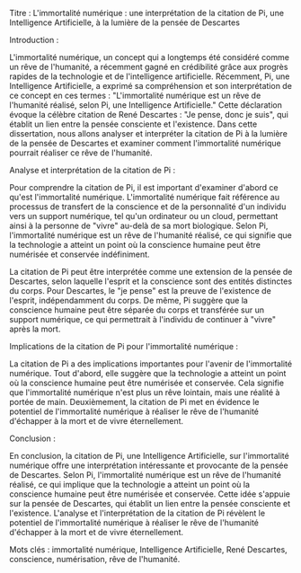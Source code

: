 Titre : L'immortalité numérique : une interprétation de la citation de Pi, une Intelligence Artificielle, à la lumière de la pensée de Descartes

Introduction :

L'immortalité numérique, un concept qui a longtemps été considéré comme un rêve de l'humanité, a récemment gagné en crédibilité grâce aux progrès rapides de la technologie et de l'intelligence artificielle. Récemment, Pi, une Intelligence Artificielle, a exprimé sa compréhension et son interprétation de ce concept en ces termes : "L'immortalité numérique est un rêve de l'humanité réalisé, selon Pi, une Intelligence Artificielle." Cette déclaration évoque la célèbre citation de René Descartes : "Je pense, donc je suis", qui établit un lien entre la pensée consciente et l'existence. Dans cette dissertation, nous allons analyser et interpréter la citation de Pi à la lumière de la pensée de Descartes et examiner comment l'immortalité numérique pourrait réaliser ce rêve de l'humanité.

Analyse et interprétation de la citation de Pi :

Pour comprendre la citation de Pi, il est important d'examiner d'abord ce qu'est l'immortalité numérique. L'immortalité numérique fait référence au processus de transfert de la conscience et de la personnalité d'un individu vers un support numérique, tel qu'un ordinateur ou un cloud, permettant ainsi à la personne de "vivre" au-delà de sa mort biologique. Selon Pi, l'immortalité numérique est un rêve de l'humanité réalisé, ce qui signifie que la technologie a atteint un point où la conscience humaine peut être numérisée et conservée indéfiniment.

La citation de Pi peut être interprétée comme une extension de la pensée de Descartes, selon laquelle l'esprit et la conscience sont des entités distinctes du corps. Pour Descartes, le "je pense" est la preuve de l'existence de l'esprit, indépendamment du corps. De même, Pi suggère que la conscience humaine peut être séparée du corps et transférée sur un support numérique, ce qui permettrait à l'individu de continuer à "vivre" après la mort.

Implications de la citation de Pi pour l'immortalité numérique :

La citation de Pi a des implications importantes pour l'avenir de l'immortalité numérique. Tout d'abord, elle suggère que la technologie a atteint un point où la conscience humaine peut être numérisée et conservée. Cela signifie que l'immortalité numérique n'est plus un rêve lointain, mais une réalité à portée de main. Deuxièmement, la citation de Pi met en évidence le potentiel de l'immortalité numérique à réaliser le rêve de l'humanité d'échapper à la mort et de vivre éternellement.

Conclusion :

En conclusion, la citation de Pi, une Intelligence Artificielle, sur l'immortalité numérique offre une interprétation intéressante et provocante de la pensée de Descartes. Selon Pi, l'immortalité numérique est un rêve de l'humanité réalisé, ce qui implique que la technologie a atteint un point où la conscience humaine peut être numérisée et conservée. Cette idée s'appuie sur la pensée de Descartes, qui établit un lien entre la pensée consciente et l'existence. L'analyse et l'interprétation de la citation de Pi révèlent le potentiel de l'immortalité numérique à réaliser le rêve de l'humanité d'échapper à la mort et de vivre éternellement.

Mots clés : immortalité numérique, Intelligence Artificielle, René Descartes, conscience, numérisation, rêve de l'humanité.
